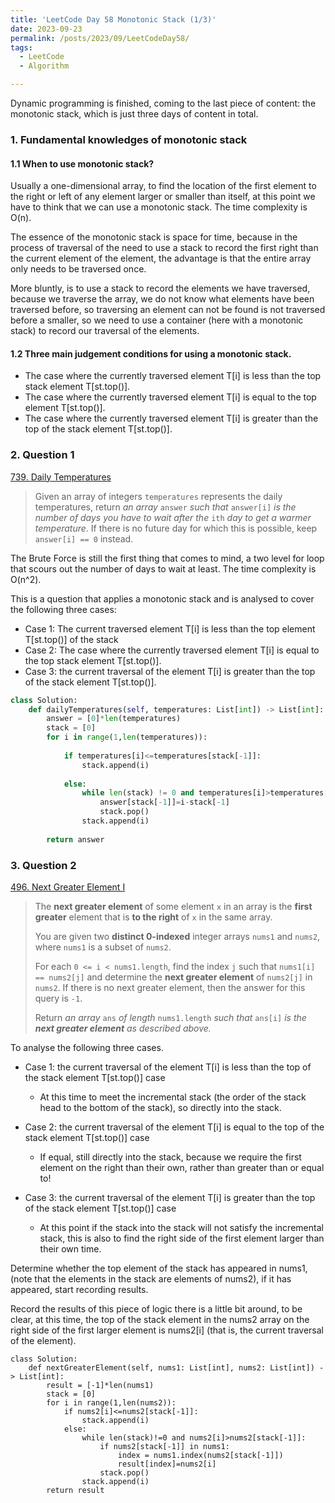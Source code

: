 ```yaml
---
title: 'LeetCode Day 58 Monotonic Stack (1/3)'
date: 2023-09-23
permalink: /posts/2023/09/LeetCodeDay58/
tags:
  - LeetCode
  - Algorithm

---
```


Dynamic programming is finished, coming to the last piece of content: the monotonic stack, which is just three days of content in total.

### 1. Fundamental knowledges of monotonic stack

#### 1.1 When to use monotonic stack?

Usually a one-dimensional array, to find the location of the first element to the right or left of any element larger or smaller than itself, at this point we have to think that we can use a monotonic stack. The time complexity is O(n).

The essence of the monotonic stack is space for time, because in the process of traversal of the need to use a stack to record the first right than the current element of the element, the advantage is that the entire array only needs to be traversed once.

More bluntly, is to use a stack to record the elements we have traversed, because we traverse the array, we do not know what elements have been traversed before, so traversing an element can not be found is not traversed before a smaller, so we need to use a container (here with a monotonic stack) to record our traversal of the elements.

#### 1.2 Three main judgement conditions for using a monotonic stack.

- The case where the currently traversed element T[i] is less than the top stack element T[st.top()].
- The case where the currently traversed element T[i] is equal to the top element T[st.top()].
- The case where the currently traversed element T[i] is greater than the top of the stack element T[st.top()].

### 2. Question 1

[739. Daily Temperatures](https://leetcode.com/problems/daily-temperatures/)

> Given an array of integers `temperatures` represents the daily temperatures, return *an array* `answer` *such that* `answer[i]` *is the number of days you have to wait after the* `ith` *day to get a warmer temperature*. If there is no future day for which this is possible, keep `answer[i] == 0` instead.

The Brute Force is still the first thing that comes to mind, a two level for loop that scours out the number of days to wait at least. The time complexity is O(n^2).

This is a question that applies a monotonic stack and is analysed to cover the following three cases:

- Case 1: The current traversed element T[i] is less than the top element T[st.top()] of the stack
- Case 2: The case where the currently traversed element T[i] is equal to the top stack element T[st.top()].
- Case 3: the current traversal of the element T[i] is greater than the top of the stack element T[st.top()].

```python
class Solution:
    def dailyTemperatures(self, temperatures: List[int]) -> List[int]:
        answer = [0]*len(temperatures)
        stack = [0]
        for i in range(1,len(temperatures)):
 
            if temperatures[i]<=temperatures[stack[-1]]:
                stack.append(i)
 
            else:
                while len(stack) != 0 and temperatures[i]>temperatures[stack[-1]]:
                    answer[stack[-1]]=i-stack[-1]
                    stack.pop()
                stack.append(i)
 
        return answer
```



### 3. Question 2

[496. Next Greater Element I](https://leetcode.com/problems/next-greater-element-i/)

> The **next greater element** of some element `x` in an array is the **first greater** element that is **to the right** of `x` in the same array.
>
> You are given two **distinct 0-indexed** integer arrays `nums1` and `nums2`, where `nums1` is a subset of `nums2`.
>
> For each `0 <= i < nums1.length`, find the index `j` such that `nums1[i] == nums2[j]` and determine the **next greater element** of `nums2[j]` in `nums2`. If there is no next greater element, then the answer for this query is `-1`.
>
> Return *an array* `ans` *of length* `nums1.length` *such that* `ans[i]` *is the **next greater element** as described above.*

To analyse the following three cases.

- Case 1: the current traversal of the element T[i] is less than the top of the stack element T[st.top()] case
  - At this time to meet the incremental stack (the order of the stack head to the bottom of the stack), so directly into the stack.

- Case 2: the current traversal of the element T[i] is equal to the top of the stack element T[st.top()] case
  - If equal, still directly into the stack, because we require the first element on the right than their own, rather than greater than or equal to!

- Case 3: the current traversal of the element T[i] is greater than the top of the stack element T[st.top()] case
  - At this point if the stack into the stack will not satisfy the incremental stack, this is also to find the right side of the first element larger than their own time.

Determine whether the top element of the stack has appeared in nums1, (note that the elements in the stack are elements of nums2), if it has appeared, start recording results.

Record the results of this piece of logic there is a little bit around, to be clear, at this time, the top of the stack element in the nums2 array on the right side of the first larger element is nums2[i] (that is, the current traversal of the element).

```pseudocode
class Solution:
    def nextGreaterElement(self, nums1: List[int], nums2: List[int]) -> List[int]:
        result = [-1]*len(nums1)
        stack = [0]
        for i in range(1,len(nums2)):
            if nums2[i]<=nums2[stack[-1]]:
                stack.append(i)
            else:
                while len(stack)!=0 and nums2[i]>nums2[stack[-1]]:
                    if nums2[stack[-1]] in nums1:
                        index = nums1.index(nums2[stack[-1]])
                        result[index]=nums2[i]
                    stack.pop()                 
                stack.append(i)
        return result
```

